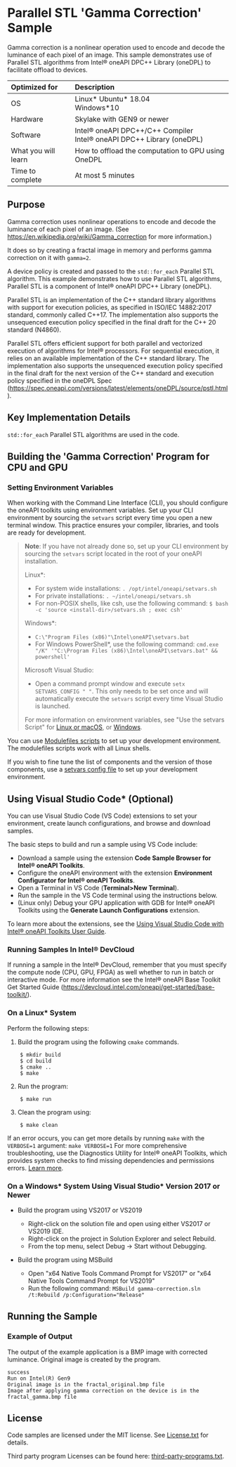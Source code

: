 # Parallel STL 'Gamma Correction' Sample
Gamma correction is a nonlinear operation used to encode and decode the luminance of each pixel of an image. This sample demonstrates use of Parallel STL algorithms from Intel&reg; oneAPI DPC++ Library (oneDPL) to facilitate offload to devices.

| Optimized for                   | Description                                                                      |
|:--- |:---|
| OS                              | Linux* Ubuntu* 18.04 <br> Windows*10                                                 |
| Hardware                        | Skylake with GEN9 or newer                                                       |
| Software                        | Intel&reg; oneAPI DPC++/C++ Compiler <br> Intel&reg; oneAPI DPC++ Library (oneDPL)   |
| What you will learn             | How to offload the computation to GPU using OneDPL      |
| Time to complete                | At most 5 minutes                                                                |

## Purpose

Gamma correction uses nonlinear operations to encode and decode the luminance of each pixel of an image. (See https://en.wikipedia.org/wiki/Gamma_correction for more information.)

It does so by creating a fractal image in memory and performs gamma correction on it with `gamma=2`.

A device policy is created and passed to the `std::for_each` Parallel STL algorithm.
This example demonstrates how to use Parallel STL algorithms, Parallel STL is a component of Intel&reg; oneAPI DPC++ Library (oneDPL).

Parallel STL is an implementation of the C++ standard library algorithms with support for execution policies, as specified in ISO/IEC 14882:2017 standard, commonly called C++17. The implementation also supports the unsequenced execution policy specified in the final draft for the C++ 20 standard (N4860).

Parallel STL offers efficient support for both parallel and vectorized execution of algorithms for Intel&reg; processors. For sequential execution, it relies on an available implementation of the C++ standard library. The implementation also supports the unsequenced execution policy specified in the final draft for the next version of the C++ standard and execution policy specified in the oneDPL Spec (https://spec.oneapi.com/versions/latest/elements/oneDPL/source/pstl.html).

## Key Implementation Details

`std::for_each` Parallel STL algorithms are used in the code.

## Building the 'Gamma Correction' Program for CPU and GPU

### Setting Environment Variables
When working with the Command Line Interface (CLI), you should configure the oneAPI toolkits using environment variables. Set up your CLI environment by sourcing the `setvars` script every time you open a new terminal window. This practice ensures your compiler, libraries, and tools are ready for development.

> **Note**: If you have not already done so, set up your CLI environment by sourcing the `setvars` script located in the root of your oneAPI installation.
>
> Linux*:
> - For system wide installations: `. /opt/intel/oneapi/setvars.sh`
> - For private installations: `. ~/intel/oneapi/setvars.sh`
> - For non-POSIX shells, like csh, use the following command: `$ bash -c 'source <install-dir>/setvars.sh ; exec csh'`
>
> Windows*:
> - `C:\"Program Files (x86)"\Intel\oneAPI\setvars.bat`
> - For Windows PowerShell*, use the following command: `cmd.exe "/K" '"C:\Program Files (x86)\Intel\oneAPI\setvars.bat" && powershell'`
>
> Microsoft Visual Studio:
> - Open a command prompt window and execute `setx SETVARS_CONFIG " "`. This only needs to be set once and will automatically execute the `setvars` script every time Visual Studio is launched.
>
>For more information on environment variables, see "Use the setvars Script" for [Linux or macOS](https://www.intel.com/content/www/us/en/develop/documentation/oneapi-programming-guide/top/oneapi-development-environment-setup/use-the-setvars-script-with-linux-or-macos.html), or [Windows](https://www.intel.com/content/www/us/en/develop/documentation/oneapi-programming-guide/top/oneapi-development-environment-setup/use-the-setvars-script-with-windows.html).

You can use [Modulefiles scripts](https://www.intel.com/content/www/us/en/develop/documentation/oneapi-programming-guide/top/oneapi-development-environment-setup/use-modulefiles-with-linux.html) to set up your development environment. The modulefiles scripts work with all Linux shells.

If you wish to fine tune the list of components and the version of those components, use
a [setvars config file](https://www.intel.com/content/www/us/en/develop/documentation/oneapi-programming-guide/top/oneapi-development-environment-setup/use-the-setvars-script-with-linux-or-macos/use-a-config-file-for-setvars-sh-on-linux-or-macos.html) to set up your development environment.

## Using Visual Studio Code* (Optional)

You can use Visual Studio Code (VS Code) extensions to set your environment, create launch configurations, and browse and download samples.

The basic steps to build and run a sample using VS Code include:
 - Download a sample using the extension **Code Sample Browser for Intel® oneAPI Toolkits**.
 - Configure the oneAPI environment with the extension **Environment Configurator for Intel® oneAPI Toolkits**.
 - Open a Terminal in VS Code (**Terminal>New Terminal**).
 - Run the sample in the VS Code terminal using the instructions below.
 - (Linux only) Debug your GPU application with GDB for Intel® oneAPI Toolkits using the **Generate Launch Configurations** extension.

To learn more about the extensions, see the
[Using Visual Studio Code with Intel® oneAPI Toolkits User Guide](https://www.intel.com/content/www/us/en/develop/documentation/using-vs-code-with-intel-oneapi/top.html).

### Running Samples In Intel® DevCloud
If running a sample in the Intel® DevCloud, remember that you must specify the compute node (CPU, GPU, FPGA) as well whether to run in batch or interactive mode. For more information see the Intel&reg; oneAPI Base Toolkit Get Started Guide (https://devcloud.intel.com/oneapi/get-started/base-toolkit/).

### On a Linux* System
Perform the following steps:

1. Build the program using the following `cmake` commands.
```
    $ mkdir build
    $ cd build
    $ cmake ..
    $ make
```

2. Run the program:
```
    $ make run
```

3. Clean the program using:
```
    $ make clean
```

If an error occurs, you can get more details by running `make` with
the `VERBOSE=1` argument:
``make VERBOSE=1``
For more comprehensive troubleshooting, use the Diagnostics Utility for
Intel® oneAPI Toolkits, which provides system checks to find missing
dependencies and permissions errors.
[Learn more](https://www.intel.com/content/www/us/en/develop/documentation/diagnostic-utility-user-guide/top.html).

### On a Windows* System Using Visual Studio* Version 2017 or Newer
- Build the program using VS2017 or VS2019
    - Right-click on the solution file and open using either VS2017 or VS2019 IDE.
    - Right-click on the project in Solution Explorer and select Rebuild.
    - From the top menu, select Debug -> Start without Debugging.

- Build the program using MSBuild
     - Open "x64 Native Tools Command Prompt for VS2017" or "x64 Native Tools Command Prompt for VS2019"
     - Run the following command: `MSBuild gamma-correction.sln /t:Rebuild /p:Configuration="Release"`

## Running the Sample
### Example of Output

The output of the example application is a BMP image with corrected luminance. Original image is created by the program.
```
success
Run on Intel(R) Gen9
Original image is in the fractal_original.bmp file
Image after applying gamma correction on the device is in the fractal_gamma.bmp file
```
## License

Code samples are licensed under the MIT license. See
[License.txt](https://github.com/oneapi-src/oneAPI-samples/blob/master/License.txt) for details.

Third party program Licenses can be found here: [third-party-programs.txt](https://github.com/oneapi-src/oneAPI-samples/blob/master/third-party-programs.txt).
